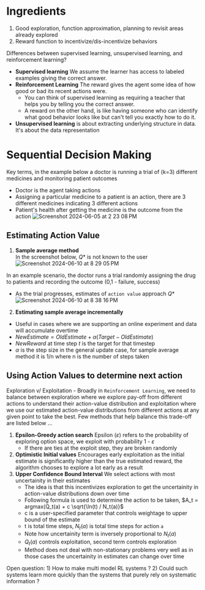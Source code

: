 # Ingredients
1. Good exploration, function approximation, planning to revisit areas already explored
2. Reward function to incentivize/dis-incentivize behaviors

Differences between supervised learning, unsupervised learning, and reinforcement learning?
* **Supervised learning** We assume the learner has access to labeled examples giving the correct answer.
* **Reinforcement Learning** The reward gives the agent some idea of how good or bad its recent actions were.
  *   You can think of supervised learning as requiring a teacher that helps you by telling you the correct answer.
  *   A reward on the other hand, is like having someone who can identify what good behavior looks like but can't tell you exactly how to do it.
* **Unsupervised learning** is about extracting underlying structure in data. It's about the data representation

# Sequential Decision Making
Key terms, in the example below a doctor is running a trial of (k=3) different medicines and monitoring patient outcomes
- Doctor is the agent taking actions
- Assigning a particular medicine to a patient is an action, there are 3 different medicines indicating 3 different actions
- Patient's health after getting the medicine is the outcome from the action
![Screenshot 2024-06-05 at 2 23 08 PM](https://github.com/unnitin/reinforcement-learning/assets/14156349/b29d9f97-f46f-4067-bacc-f34e3b667dca)

## Estimating Action Value 
1. **Sample average method**     
In the screenshot below, $Q*$ is not known to the user 
![Screenshot 2024-06-10 at 8 29 05 PM](https://github.com/unnitin/reinforcement-learning/assets/14156349/bbfb3a57-e2df-459e-9c91-a68864b228c5)

In an example scenario, the doctor runs a trial randomly assigning the drug to patients and recording the outcome (0,1 - failure, success) 
 * As the trial progresses, estimates of `action value` approach $Q*$
![Screenshot 2024-06-10 at 8 38 16 PM](https://github.com/unnitin/reinforcement-learning/assets/14156349/11814536-0849-495e-aa21-e9fc519fc12d)

2. **Estimating sample average incrementally**
 * Useful in cases where we are supporting an online experiment and data will accumulate overtime
 * $NewEstimate = OldEstimate + \alpha (Target - OldEstimate)$      
 * *NewReward* at time step *t* is the target for that timestep
 * $\alpha$ is the step size in the general update case, for sample average method it is 1/n where n is the number of steps taken

## Using Action Values to determine next action
Exploration v/ Exploitation - Broadly in `Reinforcement Learning`, we need to balance between exploration where we explore pay-off from different actions to understand their action-value distribution and exploitation where we use our estimated action-value distributions from different actions at any given point to take the best. Few methods that help balance this trade-off are listed below ... 
1. **Epsilon-Greedy action search** Epsilon ($\varepsilon$) refers to the probability of exploring option space, we exploit with probability 1 - $\varepsilon$
   * If there are ties at the exploit step, they are broken randomly
3. **Optimistic Initial values** Encourages early exploitation as the initial estimate is significantly higher than the true estimated reward, the algorithm chooses to explore a lot early as a result
4. **Upper Confidence Bound Interval** We select actions with most uncertainity in their estimates
   * The idea is that this incentivizes exploration to get the uncertainity in action-value distributions down over time
   * Following formula is used to determine the action to be taken, $A_t = argmax(Q_t(a) + c \sqrt{\ln(t) / N_t(a)}$
   * c is a user-specified parameter that controls weightage to upper bound of the estimate
   * t is total time steps, $N_t(a)$ is total time steps for action `a`
   * Note how uncertainity term is inversely proportional to $N_t(a)$
   * $Q_t(a)$ controls exploitation, second term controls exploration
   * Method does not deal with non-stationary problems very well as in those cases the uncertainity in estimates can change over time

Open question: 1) How to make multi model RL systems ?  2) Could such systems learn more quickly than the systems that purely rely on systematic information ? 

